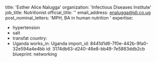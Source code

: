 title: 'Esther Alice Nalugga'
organization: 'Infectious Diseases Institute'
job_title: Nutritionist
official_title: ''
email_address: enalugga@idi.co.ug
post_nominal_letters: 'MPH, BA in human nutrition '
expertise:
  - hypertension
  - salt
  - transfat
country:
  - Uganda
works_in: Uganda
import_id: 8441d1d6-7f0e-442b-9fa0-32e594a4e4bb
id: 3174db63-d240-46e8-bb49-7e5883ddb2cb
blueprint: networking
